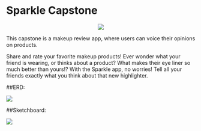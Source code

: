 # Sparkle Capstone

<p align="center">
  <img  src="https://i.imgur.com/14LECtI.png">
 <br>

This capstone is a makeup review app, where users can voice their opinions on products.

Share and rate your favorite makeup products! Ever wonder what your friend is wearing, or thinks about a product? What makes their eye liner so much better than yours!? With the Sparkle app, no worries! Tell all your friends exactly what you think about that new highlighter. 


##ERD:
<p align="left">
  <a href="https://dbdiagram.io/d/5f8f82c43a78976d7b787a3f">
    <img src="https://i.imgur.com/h9kh8nE.png">
  </a>
 <br>
  
 ##Sketchboard:
 <p align="left">
  <a href="https://sketchboard.me/VCokqAw0aLg#/">
    <img src="https://imgur.com/ehyDWaj">
  </a>
 <br>



